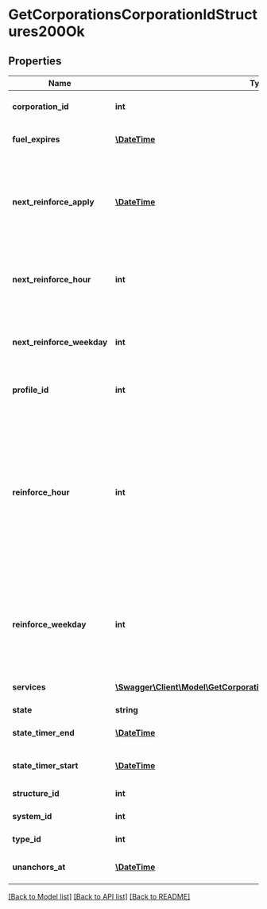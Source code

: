 # GetCorporationsCorporationIdStructures200Ok

## Properties
Name | Type | Description | Notes
------------ | ------------- | ------------- | -------------
**corporation_id** | **int** | ID of the corporation that owns the structure | 
**fuel_expires** | [**\DateTime**](\DateTime.md) | Date on which the structure will run out of fuel | [optional] 
**next_reinforce_apply** | [**\DateTime**](\DateTime.md) | The date and time when the structure&#39;s newly requested reinforcement times (e.g. next_reinforce_hour and next_reinforce_day) will take effect | [optional] 
**next_reinforce_hour** | **int** | The requested change to reinforce_hour that will take effect at the time shown by next_reinforce_apply | [optional] 
**next_reinforce_weekday** | **int** | The requested change to reinforce_weekday that will take effect at the time shown by next_reinforce_apply | [optional] 
**profile_id** | **int** | The id of the ACL profile for this citadel | 
**reinforce_hour** | **int** | The hour of day that determines the four hour window when the structure will randomly exit its reinforcement periods and become vulnerable to attack against its armor and/or hull. The structure will become vulnerable at a random time that is +/- 2 hours centered on the value of this property | 
**reinforce_weekday** | **int** | The day of the week when the structure exits its final reinforcement period and becomes vulnerable to attack against its hull. Monday is 0 and Sunday is 6 | 
**services** | [**\Swagger\Client\Model\GetCorporationsCorporationIdStructuresService[]**](GetCorporationsCorporationIdStructuresService.md) | Contains a list of service upgrades, and their state | [optional] 
**state** | **string** | state string | 
**state_timer_end** | [**\DateTime**](\DateTime.md) | Date at which the structure will move to it&#39;s next state | [optional] 
**state_timer_start** | [**\DateTime**](\DateTime.md) | Date at which the structure entered it&#39;s current state | [optional] 
**structure_id** | **int** | The Item ID of the structure | 
**system_id** | **int** | The solar system the structure is in | 
**type_id** | **int** | The type id of the structure | 
**unanchors_at** | [**\DateTime**](\DateTime.md) | Date at which the structure will unanchor | [optional] 

[[Back to Model list]](../README.md#documentation-for-models) [[Back to API list]](../README.md#documentation-for-api-endpoints) [[Back to README]](../README.md)


